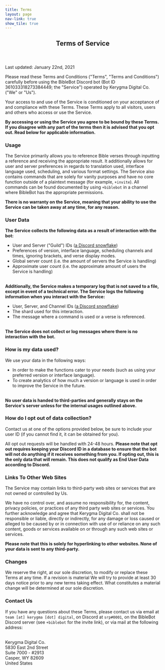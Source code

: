 ```yaml
---
title: Terms
layout: page
nav-link: true
show_tile: true
---
```


<div id="main">
<section id="one">
    <div class="inner">
        <header class="major">
            <h1>Terms of Service</h1>
        </header>
    
<p>Last updated: January 22nd, 2021</p>

<p>Please read these Terms and Conditions ("Terms", "Terms and Conditions") carefully before using the BibleBot Discord bot (Bot ID 361033318273384449; the "Service") operated by Kerygma Digital Co. ("We" or "Us").</p>

<p>Your access to and use of the Service is conditioned on your acceptance of and compliance with these Terms. These Terms apply to all visitors, users and others who access or use the Service.</p>

<p><b>By accessing or using the Service you agree to be bound by these Terms. If you disagree with any part of the terms then it is advised that you opt out. Read below for applicable information.</b></p>

<h3>Usage</h3>

<p>The Service primarily allows you to reference Bible verses through inputting a reference and receiving the appropriate result. It additionally allows for user and server preferences in regards to translation used, interface language used, scheduling, and various format settings. The Service also contains commands that are solely for vanity purposes and have no core function outside of a plaintext message (for example, <code>+invite</code>). All commands can be found documented by using <code>+biblebot</code> in a channel where BibleBot has the appropriate permissions.</p>

<p><b>There is no warranty on the Service, meaning that your ability to use the Service can be taken away at any time, for any reason.</b></p>

<h3>User Data</h3>

<p><b>The Service collects the following data as a result of interaction with the bot:</b></p>

- User and Server ("Guild") IDs (<a href="https://discordapp.com/developers/docs/reference#snowflakes">a Discord snowflake</a>)<br>
- Preferences of version, interface language, scheduling channels and times, ignoring brackets, and verse display modes.<br>
- Global server count (i.e. the amount of servers the Service is handling)<br>
- Approximate user count (i.e. the approximate amount of users the Service is handling)<br><br>

<p><b>Additionally, the Service makes a temporary log that is not saved to a file, except in event of a technical error. The Service logs the following information when you interact with the Service:</b></p>

- User, Server, and Channel IDs (<a href="https://discordapp.com/developers/docs/reference#snowflakes">a Discord snowflake</a>)<br>
- The shard used for this interaction.<br>
- The message where a command is used or a verse is referenced.<br><br>

<p><b>The Service does not collect or log messages where there is no interaction with the bot.</b></p>

<h3>How is my data used?</h3>

<p>We use your data in the following ways:</p>

- In order to make the functions cater to your needs (such as using your preferred version or interface language).<br>
- To create analytics of how much a version or language is used in order to improve the Service in the future.<br><br>

<p><b>No user data is handed to third-parties and generally stays on the Service's server unless for the internal usages outlined above.</b></p>

<h3>How do I opt out of data collection?</h3>

<p>Contact us at one of the options provided below, be sure to include your user ID (if you cannot find it, it can be obtained for you).</p>

<p>All opt out requests will be handled with 24-48 hours. <b>Please note that opt out requires keeping your Discord ID in a database to ensure that the bot will not do anything if it receives something from you. If opting out, this is the only data that will remain. This does not qualify as End User Data according to Discord.</b></p>

<h3>Links To Other Web Sites</h3>

<p>The Service may contain links to third-party web sites or services that are not owned or controlled by Us.</p>

<p>We have no control over, and assume no responsibility for, the content, privacy policies, or practices of any third party web sites or services. You further acknowledge and agree that Kerygma Digital Co. shall not be responsible or liable, directly or indirectly, for any damage or loss caused or alleged to be caused by or in connection with use of or reliance on any such content, goods or services available on or through any such web sites or services.</p>

<p><b>Please note that this is solely for hyperlinking to other websites. None of your data is sent to any third-party.</b></p>

<h3>Changes</h3>

<p>We reserve the right, at our sole discretion, to modify or replace these Terms at any time. If a revision is material We will try to provide at least 30 days notice prior to any new terms taking effect. What constitutes a material change will be determined at our sole discretion.</p>

<h3>Contact Us</h3>

<p>If you have any questions about these Terms, please contact us via email at <code>team [at] kerygma [dot] digital</code>, on Discord at <code>srp#0001</code>, on the BibleBot Discord server (see <code>+biblebot</code> for the invite link), or via mail at the following address:<br><br>

Kerygma Digital Co.<br>
5830 East 2nd Street<br>
Suite 7000 - #2913<br>
Casper, WY 82609<br>
United States</p>
</div>
</section>
</div>
